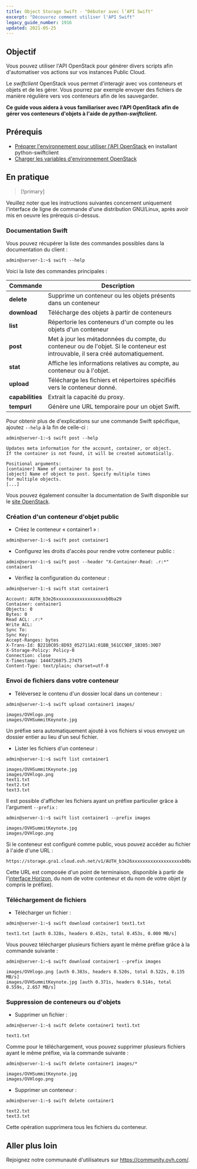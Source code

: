 ```yaml
---
title: Object Storage Swift - "Débuter avec l’API Swift"
excerpt: "Découvrez comment utiliser l'API Swift"
legacy_guide_number: 1916
updated: 2021-05-25
---
```


## Objectif

Vous pouvez utiliser l'API OpenStack pour générer divers scripts afin d'automatiser vos actions sur vos instances Public Cloud.

Le *swiftclient* OpenStack vous permet d'interagir avec vos conteneurs et objets et de les gérer. Vous pourrez par exemple envoyer des fichiers de manière régulière vers vos conteneurs afin de les sauvegarder.

**Ce guide vous aidera à vous familiariser avec l'API OpenStack afin de gérer vos conteneurs d'objets à l'aide de *python-swiftclient*.**

## Prérequis

- [Préparer l'environnement pour utiliser l'API OpenStack](/pages/public_cloud/compute/prepare_the_environment_for_using_the_openstack_api) en installant python-swiftclient
- [Charger les variables d'environnement OpenStack](/pages/public_cloud/compute/loading_openstack_environment_variables)

## En pratique

> [!primary]
>
Veuillez noter que les instructions suivantes concernent uniquement l'interface de ligne de commande d'une distribution GNU/Linux, après avoir mis en oeuvre les prérequis ci-dessus.
>

### Documentation Swift

Vous pouvez récupérer la liste des commandes possibles dans la documentation du client :

```
admin@server-1:~$ swift --help
```

Voici la liste des commandes principales :

|Commande|Description|
|---|---|
|**delete**|Supprime un conteneur ou les objets présents dans un conteneur|
|**download**|Télécharge des objets à partir de conteneurs|
|**list**|Répertorie les conteneurs d'un compte ou les objets d'un conteneur|
|**post**|Met à jour les métadonnées du compte, du conteneur ou de l'objet. Si le conteneur est introuvable, il sera créé automatiquement.|
|**stat**|Affiche les informations relatives au compte, au conteneur ou à l'objet.|
|**upload**|Télécharge les fichiers et répertoires spécifiés vers le conteneur donné.|
|**capabilities**|Extrait la capacité du proxy.|
|**tempurl**|Génère une URL temporaire pour un objet Swift.|

Pour obtenir plus de d'explications sur une commande Swift spécifique, ajoutez `--help` à la fin de celle-ci :

```
admin@server-1:~$ swift post --help

Updates meta information for the account, container, or object.
If the container is not found, it will be created automatically.

Positional arguments:
[container] Name of container to post to.
[object] Name of object to post. Specify multiple times
for multiple objects.
[...]
```

Vous pouvez également consulter la documentation de Swift disponible sur le [site OpenStack](http://docs.openstack.org/cli-reference/content/swiftclient_commands.html).

### Création d'un conteneur d'objet public

- Créez le conteneur « container1 » :

```
admin@server-1:~$ swift post container1
```

- Configurez les droits d'accès pour rendre votre conteneur public :

```
admin@server-1:~$ swift post --header "X-Container-Read: .r:*" container1
```

- Vérifiez la configuration du conteneur :

```
admin@server-1:~$ swift stat container1

Account: AUTH_b3e26xxxxxxxxxxxxxxxxxxxb0ba29
Container: container1
Objects: 0
Bytes: 0
Read ACL: .r:*
Write ACL:
Sync To:
Sync Key:
Accept-Ranges: bytes
X-Trans-Id: B2210C05:8D93_052711A1:01BB_561CC9DF_1B305:30D7
X-Storage-Policy: Policy-0
Connection: close
X-Timestamp: 1444726875.27475
Content-Type: text/plain; charset=utf-8
```

### Envoi de fichiers dans votre conteneur

- Téléversez le contenu d'un dossier local dans un conteneur :

```
admin@server-1:~$ swift upload container1 images/

images/OVHlogo.png
images/OVHSummitKeynote.jpg
```

Un préfixe sera automatiquement ajouté à vos fichiers si vous envoyez un dossier entier au lieu d'un seul fichier.

- Lister les fichiers d'un conteneur :

```
admin@server-1:~$ swift list container1

images/OVHSummitKeynote.jpg
images/OVHlogo.png
text1.txt
text2.txt
text3.txt
```

Il est possible d'afficher les fichiers ayant un préfixe particulier grâce à l'argument `--prefix` :

```
admin@server-1:~$ swift list container1 --prefix images

images/OVHSummitKeynote.jpg
images/OVHlogo.png
```

Si le conteneur est configuré comme public, vous pouvez accéder au fichier à l'aide d'une URL :

```
https://storage.gra1.cloud.ovh.net/v1/AUTH_b3e26xxxxxxxxxxxxxxxxxxxb0ba29/container1/images/OVHlogo.png
```

Cette URL est composée d'un point de terminaison, disponible à partir de l'[interface Horizon](/pages/public_cloud/compute/access_and_security_in_horizon), du nom de votre conteneur et du nom de votre objet (y compris le préfixe).

### Téléchargement de fichiers

- Télécharger un fichier :

```
admin@server-1:~$ swift download container1 text1.txt

text1.txt [auth 0.328s, headers 0.452s, total 0.453s, 0.000 MB/s]
```

Vous pouvez télécharger plusieurs fichiers ayant le même préfixe grâce à la commande suivante :

```
admin@server-1:~$ swift download container1 --prefix images

images/OVHlogo.png [auth 0.383s, headers 0.520s, total 0.522s, 0.135 MB/s]
images/OVHSummitKeynote.jpg [auth 0.371s, headers 0.514s, total 0.559s, 2.657 MB/s]
```

### Suppression de conteneurs ou d'objets

- Supprimer un fichier :

```
admin@server-1:~$ swift delete container1 text1.txt

text1.txt
```

Comme pour le téléchargement, vous pouvez supprimer plusieurs fichiers ayant le même préfixe, via la commande suivante :

```
admin@server-1:~$ swift delete container1 images/*

images/OVHSummitKeynote.jpg
images/OVHlogo.png
```

- Supprimer un conteneur :

```
admin@server-1:~$ swift delete container1

text2.txt
text3.txt
```

Cette opération supprimera tous les fichiers du conteneur.

## Aller plus loin

Rejoignez notre communauté d'utilisateurs sur <https://community.ovh.com/>.

